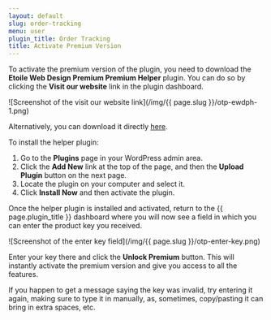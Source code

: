 ```yaml
---
layout: default
slug: order-tracking
menu: user
plugin_title: Order Tracking
title: Activate Premium Version
---
```

To activate the premium version of the plugin, you need to download the **Etoile Web Design Premium Premium Helper** plugin. You can do so by clicking the **Visit our website** link in the plugin dashboard.

![Screenshot of the visit our website link](/img/{{ page.slug }}/otp-ewdph-1.png)

Alternatively, you can download it directly [here](https://etoilewebdesign.com/downloads/ewd-premium-helper.zip).

To install the helper plugin:

1. Go to the **Plugins** page in your WordPress admin area.
2. Click the **Add New** link at the top of the page, and then the **Upload Plugin** button on the next page.
3. Locate the plugin on your computer and select it.
4. Click **Install Now** and then activate the plugin.

Once the helper plugin is installed and activated, return to the {{ page.plugin_title }} dashboard where you will now see a field in which you can enter the product key you received.

![Screenshot of the enter key field](/img/{{ page.slug }}/otp-enter-key.png)

Enter your key there and click the **Unlock Premium** button. This will instantly activate the premium version and give you access to all the features.

If you happen to get a message saying the key was invalid, try entering it again, making sure to type it in manually, as, sometimes, copy/pasting it can bring in extra spaces, etc.